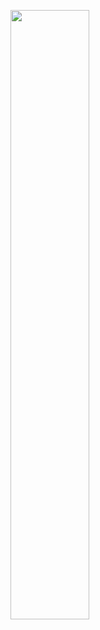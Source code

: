 [<img src="https://i.ytimg.com/vi/0wnrWEbgbY4/maxresdefault.jpg" width="50%">](https://www.youtube.com/watch?v=0wnrWEbgbY4 "Now in Android: 55")